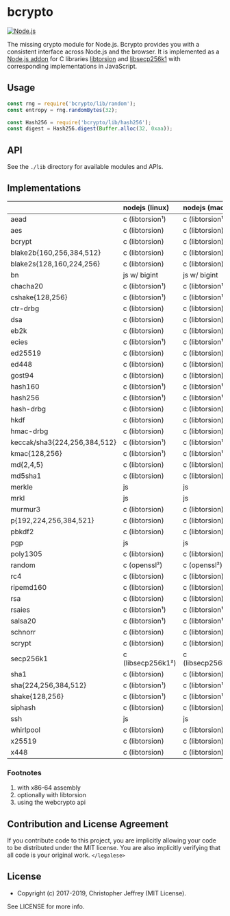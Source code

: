 # bcrypto

[![Node.js](https://github.com/bcoin-org/bcrypto/actions/workflows/node.js.yml/badge.svg)](https://github.com/bcoin-org/bcrypto/actions/workflows/node.js.yml)

The missing crypto module for Node.js. Bcrypto provides you with a consistent
interface across Node.js and the browser. It is implemented as a [Node.js
addon][addon] for C libraries [libtorsion][libtorsion] and
[libsecp256k1][libsecp256k1] with corresponding implementations in JavaScript.

## Usage

```js
const rng = require('bcrypto/lib/random');
const entropy = rng.randomBytes(32);

const Hash256 = require('bcrypto/lib/hash256');
const digest = Hash256.digest(Buffer.alloc(32, 0xaa));
```

## API

See the `./lib` directory for available modules and APIs.

## Implementations

|                              | nodejs (linux)    | nodejs (macos)    | nodejs (win)      | browser |
| :--------------------------- |:------------------| :-----------------|:------------------|:--------|
| aead                         | c (libtorsion¹)   | c (libtorsion¹)   | c (libtorsion)    | js      |
| aes                          | c (libtorsion)    | c (libtorsion)    | c (libtorsion)    | js      |
| bcrypt                       | c (libtorsion)    | c (libtorsion)    | c (libtorsion)    | js      |
| blake2b{160,256,384,512}     | c (libtorsion)    | c (libtorsion)    | c (libtorsion)    | js      |
| blake2s{128,160,224,256}     | c (libtorsion)    | c (libtorsion)    | c (libtorsion)    | js      |
| bn                           | js w/ bigint      | js w/ bigint      | js w/ bigint      | js      |
| chacha20                     | c (libtorsion¹)   | c (libtorsion¹)   | c (libtorsion)    | js      |
| cshake{128,256}              | c (libtorsion¹)   | c (libtorsion¹)   | c (libtorsion)    | js      |
| ctr-drbg                     | c (libtorsion)    | c (libtorsion)    | c (libtorsion)    | js      |
| dsa                          | c (libtorsion)    | c (libtorsion)    | c (libtorsion)    | js      |
| eb2k                         | c (libtorsion)    | c (libtorsion)    | c (libtorsion)    | js      |
| ecies                        | c (libtorsion¹)   | c (libtorsion¹)   | c (libtorsion)    | js      |
| ed25519                      | c (libtorsion)    | c (libtorsion)    | c (libtorsion)    | js      |
| ed448                        | c (libtorsion)    | c (libtorsion)    | c (libtorsion)    | js      |
| gost94                       | c (libtorsion)    | c (libtorsion)    | c (libtorsion)    | js      |
| hash160                      | c (libtorsion¹)   | c (libtorsion¹)   | c (libtorsion)    | js      |
| hash256                      | c (libtorsion¹)   | c (libtorsion¹)   | c (libtorsion)    | js      |
| hash-drbg                    | c (libtorsion)    | c (libtorsion)    | c (libtorsion)    | js      |
| hkdf                         | c (libtorsion)    | c (libtorsion)    | c (libtorsion)    | js      |
| hmac-drbg                    | c (libtorsion)    | c (libtorsion)    | c (libtorsion)    | js      |
| keccak/sha3{224,256,384,512} | c (libtorsion¹)   | c (libtorsion¹)   | c (libtorsion)    | js      |
| kmac{128,256}                | c (libtorsion¹)   | c (libtorsion¹)   | c (libtorsion)    | js      |
| md{2,4,5}                    | c (libtorsion)    | c (libtorsion)    | c (libtorsion)    | js      |
| md5sha1                      | c (libtorsion)    | c (libtorsion)    | c (libtorsion)    | js      |
| merkle                       | js                | js                | js                | js      |
| mrkl                         | js                | js                | js                | js      |
| murmur3                      | c (libtorsion)    | c (libtorsion)    | c (libtorsion)    | js      |
| p{192,224,256,384,521}       | c (libtorsion)    | c (libtorsion)    | c (libtorsion)    | js      |
| pbkdf2                       | c (libtorsion)    | c (libtorsion)    | c (libtorsion)    | js      |
| pgp                          | js                | js                | js                | js      |
| poly1305                     | c (libtorsion)    | c (libtorsion)    | c (libtorsion)    | js      |
| random                       | c (openssl²)      | c (openssl²)      | c (openssl²)      | js³     |
| rc4                          | c (libtorsion)    | c (libtorsion)    | c (libtorsion)    | js      |
| ripemd160                    | c (libtorsion)    | c (libtorsion)    | c (libtorsion)    | js      |
| rsa                          | c (libtorsion)    | c (libtorsion)    | c (libtorsion)    | js      |
| rsaies                       | c (libtorsion¹)   | c (libtorsion¹)   | c (libtorsion)    | js      |
| salsa20                      | c (libtorsion¹)   | c (libtorsion¹)   | c (libtorsion)    | js      |
| schnorr                      | c (libtorsion)    | c (libtorsion)    | c (libtorsion)    | js      |
| scrypt                       | c (libtorsion)    | c (libtorsion)    | c (libtorsion)    | js      |
| secp256k1                    | c (libsecp256k1²) | c (libsecp256k1²) | c (libsecp256k1²) | js      |
| sha1                         | c (libtorsion)    | c (libtorsion)    | c (libtorsion)    | js      |
| sha{224,256,384,512}         | c (libtorsion¹)   | c (libtorsion¹)   | c (libtorsion)    | js      |
| shake{128,256}               | c (libtorsion¹)   | c (libtorsion¹)   | c (libtorsion)    | js      |
| siphash                      | c (libtorsion)    | c (libtorsion)    | c (libtorsion)    | js      |
| ssh                          | js                | js                | js                | js      |
| whirlpool                    | c (libtorsion)    | c (libtorsion)    | c (libtorsion)    | js      |
| x25519                       | c (libtorsion)    | c (libtorsion)    | c (libtorsion)    | js      |
| x448                         | c (libtorsion)    | c (libtorsion)    | c (libtorsion)    | js      |

### Footnotes

1. with x86-64 assembly
2. optionally with libtorsion
3. using the webcrypto api

## Contribution and License Agreement

If you contribute code to this project, you are implicitly allowing your code
to be distributed under the MIT license. You are also implicitly verifying that
all code is your original work. `</legalese>`

## License

- Copyright (c) 2017-2019, Christopher Jeffrey (MIT License).

See LICENSE for more info.

[circleci-status-img]: https://circleci.com/gh/bcoin-org/bcrypto/tree/master.svg?style=shield
[circleci-status-url]: https://circleci.com/gh/bcoin-org/bcrypto/tree/master
[libtorsion]: https://github.com/bcoin-org/libtorsion
[libsecp256k1]: https://github.com/bitcoin-core/secp256k1
[addon]: https://nodejs.org/api/addons.html

